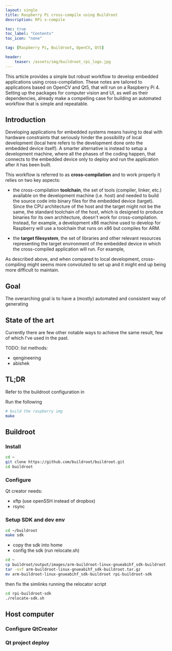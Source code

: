 ```yaml
---
layout: single
title: Raspberry Pi cross-compile using Buildroot 
description: RPi x-compile

toc: true
toc_label: "Contents"
toc_icon: "none"

tag: [Raspberry Pi, Buildroot, OpenCV, Qt5]

header:
    teaser: /assets/img/buildroot_rpi_logo.jpg
---
```


This article provides a simple but robust workflow to develop embedded applications using cross-compilation.
These notes are tailored to applications based on OpenCV and Qt5, that will run on a Raspberry Pi 4.  
Setting up the packages for computer vision and UI, as well as their dependencies, already make a compelling case for building an automated workflow that is simple and repeatable.

## Introduction

Developing applications for embedded systems means having to deal with hardware constraints that seriously hinder the possibility of local development (local here refers to the development done onto the embedded device itself).
A smarter alternative is instead to setup a development machine, where all the phases of the coding happen, that connects to the embedded device only to deploy and run the application after it has been built.

This workflow is referred to as **cross-compilation** and to work properly it relies on two key aspects:

- the cross-compilation **toolchain**, the set of tools (compiler, linker, etc.) available on the development machine (i.e. host) and needed to build the source code into binary files for the embedded device (target). Since the CPU architecture of the host and the target might not be the same, the standard toolchain of the host, which is designed to produce binaries for its own architecture, doesn't work for cross-compilation. Instead, for example, a development x86 machine used to develop for Raspberry will use a toolchain that runs on x86 but compiles for ARM.

- the **target filesystem**, the set of libraries and other relevant resources representing the target environment of the embedded device in which the cross-compiled application will run. For example,

As described above, and when compared to local development, cross-compiling might seems more convoluted to set up and it might end up being more difficult to maintain.

## Goal

The overarching goal is to have a (mostly) automated and consistent way of generating

## State of the art

Currently there are few other notable ways to achieve the same result, few of which I've used in the past.

TODO: list methods:

- qengineering
- abishek

## TL;DR

Refer to the buildroot configuration in

Run the following

```bash
# build the raspberry img
make

```

## Buildroot

### Install

``` bash
cd ~
git clone https://github.com/buildroot/buildroot.git
cd buildroot
```

### Configure

Qt creator needs:

- sftp (use openSSH instead of dropbox)
- rsync

### Setup SDK and dev env

``` bash
cd ~/buildroot
make sdk
```

- copy the sdk into home
- config the sdk (run relocate.sh)

```bash
cd ~
cp buildroot/output/images/arm-buildroot-linux-gnueabihf_sdk-buildroot.tar.gz .
tar -xvf arm-buildroot-linux-gnueabihf_sdk-buildroot.tar.gz
mv arm-buildroot-linux-gnueabihf_sdk-buildroot rpi-buildroot-sdk
```

then fix the simlinks running the relocator script

```bash
cd rpi-buildroot-sdk
./relocate-sdk.sh
```

## Host computer

### Configure QtCreator

### Qt project deploy

